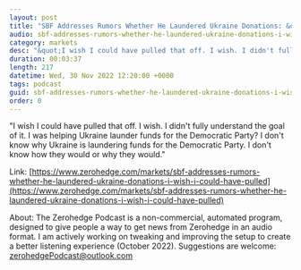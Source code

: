 ```yaml
---
layout: post
title: "SBF Addresses Rumors Whether He Laundered Ukraine Donations: &quot;I Wish I Could Have Pulled That Off&quot;"
audio: sbf-addresses-rumors-whether-he-laundered-ukraine-donations-i-wish-i-could-have-pulled-0
category: markets
desc: "&quot;I wish I could have pulled that off. I wish. I didn't fully understand the goal of it. I was helping Ukraine launder funds for the Democratic Party? I don't know why Ukraine is laundering funds for the Democratic Party. I don't know how they would or why they would.&quot;"
duration: 00:03:37
length: 217
datetime: Wed, 30 Nov 2022 12:20:00 +0000
tags: podcast
guid: sbf-addresses-rumors-whether-he-laundered-ukraine-donations-i-wish-i-could-have-pulled-0
order: 0
---
```

&quot;I wish I could have pulled that off. I wish. I didn't fully understand the goal of it. I was helping Ukraine launder funds for the Democratic Party? I don't know why Ukraine is laundering funds for the Democratic Party. I don't know how they would or why they would.&quot;

Link: [https://www.zerohedge.com/markets/sbf-addresses-rumors-whether-he-laundered-ukraine-donations-i-wish-i-could-have-pulled](https://www.zerohedge.com/markets/sbf-addresses-rumors-whether-he-laundered-ukraine-donations-i-wish-i-could-have-pulled)

About: The Zerohedge Podcast is a non-commercial, automated program, designed to give people a way to get news from Zerohedge in an audio format.  I am actively working on tweaking and improving the setup to create a better listening experience (October 2022).  Suggestions are welcome: [zerohedgePodcast@outlook.com](mailto:zerohedgePodcast@outlook.com)